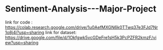 # Sentiment-Analysis---Major-Project
link for code :
https://colab.research.google.com/drive/1u0AefMXGN6k0TTwq37e3FJd7Nr1o8j4i?usp=sharing
link for dataset:
https://drive.google.com/file/d/1Okfgwk5vcGDeFre1sH5k3PcPZFR2kmzF/view?usp=sharing

